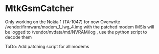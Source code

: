 # MtkGsmCatcher
Only working on the Nokia 1 (TA-1047) for now
Overwrite /vendor/firmware/modem_1_lwg_4.img with the patched modem
IMSIs will be logged to /vendor/nvdata/md/NVRAM/log , use the python script to decode them

ToDo: Add patching script for all modems
